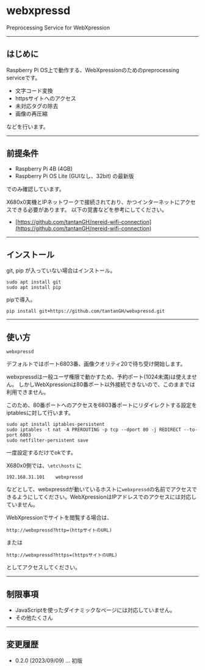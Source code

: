 # webxpressd

Preprocessing Service for WebXpression

---

## はじめに

Raspberry Pi OS上で動作する、WebXpressionのためのpreprocessing serviceです。

* 文字コード変換
* httpsサイトへのアクセス
* 未対応タグの除去
* 画像の再圧縮

などを行います。

---

## 前提条件

* Raspberry Pi 4B (4GB)
* Raspberry Pi OS Lite (GUIなし、32bit) の最新版

でのみ確認しています。

X680x0実機とIPネットワークで接続されており、かつインターネットにアクセスできる必要があります。
以下の覚書などを参考にしてください。

* [https://github.com/tantanGH/nereid-wifi-connection](https://github.com/tantanGH/nereid-wifi-connection)

---

## インストール

git, pip が入っていない場合はインストール。

    sudo apt install git
    sudo apt install pip

pipで導入。

    pip install git+https://github.com/tantanGH/webxpressd.git

---

## 使い方

    webxpressd

デフォルトではポート6803番、画像クオリティ20で待ち受け開始します。

webxpressdは一般ユーザ権限で動かすため、予約ポート(1024未満)は使えません。
しかしWebXpressionは80番ポート以外接続できないので、このままでは利用できません。

このため、80番ポートへのアクセスを6803番ポートにリダイレクトする設定をiptablesに対して行います。

    sudo apt install iptables-persistent
    sudo iptables -t nat -A PREROUTING -p tcp --dport 80 -j REDIRECT --to-port 6803
    sudo netfilter-persistent save

一度設定するだけでokです。


X680x0側では、`\etc\hosts` に

    192.168.31.101    webxpressd

などとして、webxpressdが動いているホストに`webxpressd`の名前でアクセスできるようにしてください。WebXpressionはIPアドレスでのアクセスには対応していません。

WebXpressionでサイトを閲覧する場合は、

    http://webxpressd?http=(httpサイトのURL)

または

    http://webxpressd?https=(httpsサイトのURL)

としてアクセスしてください。

---

## 制限事項

* JavaScriptを使ったダイナミックなページには対応していません。
* その他たくさん

---

## 変更履歴

* 0.2.0 (2023/09/09) ... 初版
